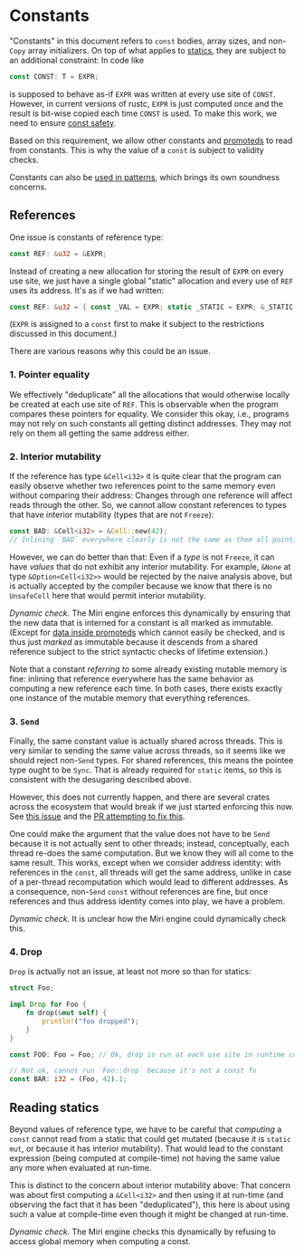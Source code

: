 # Constants

"Constants" in this document refers to `const` bodies, array sizes, and non-`Copy` array initializers.
On top of what applies to [statics](static.md), they are subject to an additional constraint: In code like
```rust
const CONST: T = EXPR;
```
is supposed to behave as-if `EXPR` was written at every use site of `CONST`.
However, in current versions of rustc, `EXPR` is just computed once and the result is bit-wise copied each time `CONST` is used.
To make this work, we need to ensure [const safety](const_safety.md).

Based on this requirement, we allow other constants and [promoteds](promotion.md) to read from constants.
This is why the value of a `const` is subject to validity checks.

Constants can also be [used in patterns](patterns.md), which brings its own soundness concerns.

## References

One issue is constants of reference type:
```rust
const REF: &u32 = &EXPR;
```
Instead of creating a new allocation for storing the result of `EXPR` on every
use site, we just have a single global "static" allocation and every use of
`REF` uses its address.  It's as if we had written:
```rust
const REF: &u32 = { const _VAL = EXPR; static _STATIC = EXPR; &_STATIC };
```
(`EXPR` is assigned to a `const` first to make it subject to the restrictions
discussed in this document.)

There are various reasons why this could be an issue.

### 1. Pointer equality

We effectively "deduplicate" all the allocations that would otherwise locally be
created at each use site of `REF`.  This is observable when the program compares
these pointers for equality.  We consider this okay, i.e., programs may not rely
on such constants all getting distinct addresses.  They may not rely on them all
getting the same address either.

### 2. Interior mutability

If the reference has type `&Cell<i32>` it is quite clear that the program can
easily observe whether two references point to the same memory even without
comparing their address: Changes through one reference will affect reads through
the other.  So, we cannot allow constant references to types that have interior
mutability (types that are not `Freeze`):

```rust
const BAD: &Cell<i32> = &Cell::new(42);
// Inlining `BAD` everywhere clearly is not the same as them all pointing to the same thing.
```

However, we can do better than that: Even if a *type* is not `Freeze`, it can
have *values* that do not exhibit any interior mutability.  For example, `&None`
at type `&Option<Cell<i32>>` would be rejected by the naive analysis above, but
is actually accepted by the compiler because we know that there is no
`UnsafeCell` here that would permit interior mutability.

*Dynamic check.* The Miri engine enforces this dynamically by ensuring that the
new data that is interned for a constant is all marked as immutable.
(Except for
[data inside promoteds](https://github.com/rust-lang/rust/blob/d538b80ad77949e46989cd355cdec193b574f052/src/librustc_mir/interpret/intern.rs#L363-L367)
which cannot easily be checked, and is thus just *marked* as immutable because
it descends from a shared reference subject to the strict syntactic checks of
lifetime extension.)

Note that a constant *referring to* some already existing mutable memory is
fine: inlining that reference everywhere has the same behavior as computing a
new reference each time.  In both cases, there exists exactly one instance of
the mutable memory that everything references.

### 3. `Send`

Finally, the same constant value is actually shared across threads.  This is
very similar to sending the same value across threads, so it seems like we
should reject non-`Send` types.  For shared references, this means the pointee
type ought to be `Sync`.  That is already required for `static` items, so this
is consistent with the desugaring described above.

However, this does not currently happen, and there are several crates across the
ecosystem that would break if we just started enforcing this now. See
[this issue](https://github.com/rust-lang/rust/issues/49206) and the
[PR attempting to fix this](https://github.com/rust-lang/rust/pull/54424/).

One could make the argument that the value does not have to be `Send` because it
is not actually sent to other threads; instead, conceptually, each thread
re-does the same computation.  But we know they will all come to the same
result.  This works, except when we consider address identity: with references
in the `const`, all threads will get the same address, unlike in case of a
per-thread recomputation which would lead to different addresses. As a
consequence, non-`Send` `const` without references are fine, but once references
and thus address identity comes into play, we have a problem.

*Dynamic check.* It is unclear how the Miri engine could dynamically check this.

### 4. Drop

`Drop` is actually not an issue, at least not more so than for statics:

```rust
struct Foo;

impl Drop for Foo {
    fn drop(&mut self) {
        println!("foo dropped");
    }
}

const FOO: Foo = Foo; // Ok, drop is run at each use site in runtime code

// Not ok, cannot run `Foo::drop` because it's not a const fn
const BAR: i32 = (Foo, 42).1;
```

## Reading statics

Beyond values of reference type, we have to be careful that *computing* a
`const` cannot read from a static that could get mutated (because it is `static
mut`, or because it has interior mutability).  That would lead to the constant
expression (being computed at compile-time) not having the same value any more
when evaluated at run-time.

This is distinct to the concern about interior mutability above: That concern
was about first computing a `&Cell<i32>` and then using it at run-time (and
observing the fact that it has been "deduplicated"), this here is about using
such a value at compile-time even though it might be changed at run-time.

*Dynamic check.* The Miri engine checks this dynamically by refusing to access
global memory when computing a const.
